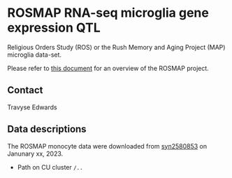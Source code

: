 # ROSMAP RNA-seq microglia gene expression QTL

Religious Orders Study (ROS) or the Rush Memory and Aging Project (MAP) microglia data-set. 

Please refer to [this document](../study_info/ROSMAP.md) for an overview of the ROSMAP project.

## Contact

Travyse Edwards

## Data descriptions

The ROSMAP monocyte data were downloaded from [syn2580853](https://www.synapse.org/#!Synapse:syn11468526) on Janunary xx, 2023.

- Path on CU cluster `/..`